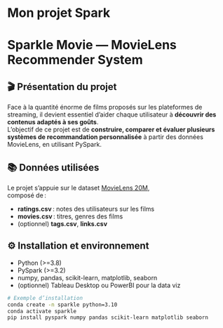 # Mon projet Spark

# Sparkle Movie — MovieLens Recommender System

## 🎬 Présentation du projet

Face à la quantité énorme de films proposés sur les plateformes de streaming, il devient essentiel d’aider chaque utilisateur à **découvrir des contenus adaptés à ses goûts**.  
L’objectif de ce projet est de **construire, comparer et évaluer plusieurs systèmes de recommandation personnalisée** à partir des données MovieLens, en utilisant PySpark.

## 📚 Données utilisées

Le projet s’appuie sur le dataset [MovieLens 20M](https://grouplens.org/datasets/movielens/20m/),  
composé de :
- **ratings.csv** : notes des utilisateurs sur les films
- **movies.csv** : titres, genres des films
- (optionnel) **tags.csv**, **links.csv**

## ⚙️ Installation et environnement

- Python (>=3.8)
- PySpark (>=3.2)
- numpy, pandas, scikit-learn, matplotlib, seaborn  
- (optionnel) Tableau Desktop ou PowerBI pour la data viz

```bash
# Exemple d’installation
conda create -n sparkle python=3.10
conda activate sparkle
pip install pyspark numpy pandas scikit-learn matplotlib seaborn

